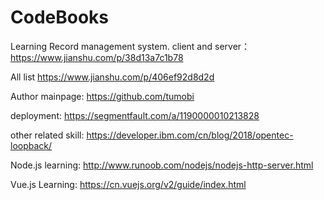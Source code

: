 # CodeBooks

Learning 
Record management system.
client and server：
https://www.jianshu.com/p/38d13a7c1b78

All list
https://www.jianshu.com/p/406ef92d8d2d

Author mainpage:
https://github.com/tumobi

deployment:
https://segmentfault.com/a/1190000010213828

other related skill:
https://developer.ibm.com/cn/blog/2018/opentec-loopback/

Node.js learning:
http://www.runoob.com/nodejs/nodejs-http-server.html


Vue.js Learning:
https://cn.vuejs.org/v2/guide/index.html
